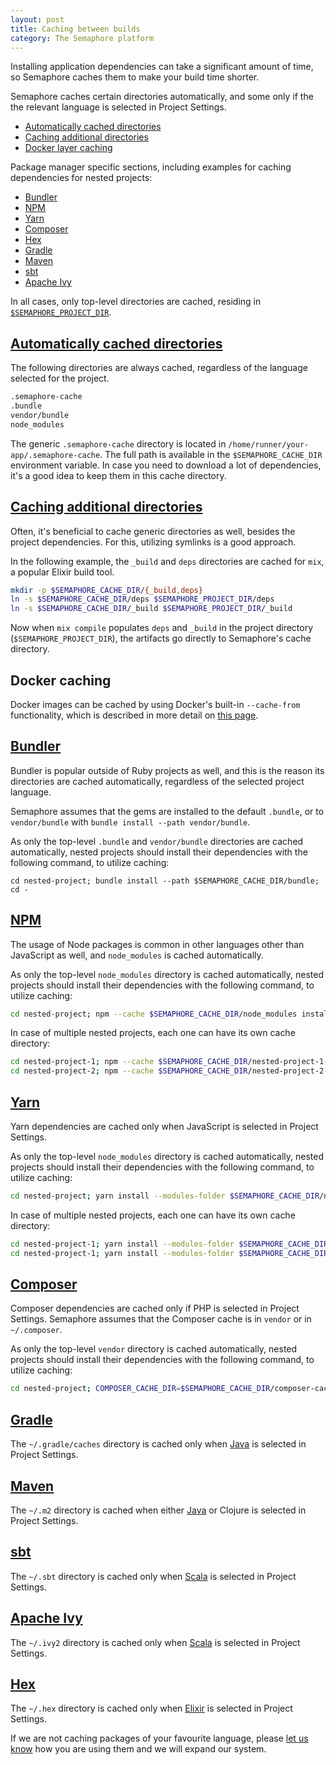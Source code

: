 ```yaml
---
layout: post
title: Caching between builds
category: The Semaphore platform
---
```


Installing application dependencies can take a significant amount of time, so
Semaphore caches them to make your build time shorter.

Semaphore caches certain directories automatically, and some only if the
the relevant language is selected in Project Settings.

- [Automatically cached directories](#automatic-caching)
- [Caching additional directories](#additional-dir-caching)
- [Docker layer caching](#docker-layer-caching)

Package manager specific sections, including examples for caching dependencies
for nested projects:

- [Bundler](#bundler)
- [NPM](#npm)
- [Yarn](#yarn)
- [Composer](#composer)
- [Hex](#hex)
- [Gradle](#gradle)
- [Maven](#maven)
- [sbt](#sbt)
- [Apache Ivy](#ivy)

In all cases, only top-level directories are cached, residing in [`$SEMAPHORE_PROJECT_DIR`](/docs/available-environment-variables.html).


## <a name="automatic-caching" href="#automatic-caching">Automatically cached directories</a>

The following directories are always cached, regardless of the language selected
for the project.

```bash
.semaphore-cache
.bundle
vendor/bundle
node_modules
```

The generic `.semaphore-cache` directory is located in `/home/runner/your-app/.semaphore-cache`.
The full path is available in the `$SEMAPHORE_CACHE_DIR` environment variable. In
case you need to download a lot of dependencies, it's a good idea to keep them
in this cache directory.


## <a name="additional-dir-caching" href="#additional-dir-caching">Caching additional directories</a>

Often, it's beneficial to cache generic directories as well, besides the
project dependencies. For this, utilizing symlinks is a good approach.

In the following example, the `_build` and `deps` directories are cached for `mix`, a
popular Elixir build tool.

```bash
mkdir -p $SEMAPHORE_CACHE_DIR/{_build,deps}
ln -s $SEMAPHORE_CACHE_DIR/deps $SEMAPHORE_PROJECT_DIR/deps
ln -s $SEMAPHORE_CACHE_DIR/_build $SEMAPHORE_PROJECT_DIR/_build
```

Now when `mix compile` populates `deps` and `_build` in the project directory
(`$SEMAPHORE_PROJECT_DIR`), the artifacts go directly to Semaphore's cache directory.


## Docker caching

Docker images can be cached by using Docker's built-in `--cache-from`
functionality, which is described in more detail on [this
page](/docs/docker/docker-layer-caching.html).


## <a name="bundler" href="#bundler">Bundler</a>

Bundler is popular outside of Ruby projects as well, and this is the reason its
directories are cached automatically, regardless of the selected project
language.

Semaphore assumes that the gems are installed to the default `.bundle`, or to
`vendor/bundle` with `bundle install --path vendor/bundle`.

As only the top-level `.bundle` and `vendor/bundle` directories are cached automatically,
nested projects should install their dependencies with the following command, to utilize
caching:

```
cd nested-project; bundle install --path $SEMAPHORE_CACHE_DIR/bundle; cd -
```


## <a name="npm" href="#npm">NPM</a>

The usage of Node packages is common in other languages other than JavaScript as
well, and `node_modules` is cached automatically.

As only the top-level `node_modules` directory is cached automatically, nested
projects should install their dependencies with the following command, to utilize
caching:

```bash
cd nested-project; npm --cache $SEMAPHORE_CACHE_DIR/node_modules install; cd -
```

In case of multiple nested projects, each one can have its own cache directory:

```bash
cd nested-project-1; npm --cache $SEMAPHORE_CACHE_DIR/nested-project-1-modules install; cd -
cd nested-project-2; npm --cache $SEMAPHORE_CACHE_DIR/nested-project-2-modules install; cd -
```


## <a name="yarn" href="#yarn">Yarn</a>

Yarn dependencies are cached only when JavaScript is selected in Project Settings.

As only the top-level `node_modules` directory is cached automatically, nested
projects should install their dependencies with the following command, to utilize
caching:

```bash
cd nested-project; yarn install --modules-folder $SEMAPHORE_CACHE_DIR/nested-project-1-modules; cd -
```

In case of multiple nested projects, each one can have its own cache directory:

```bash
cd nested-project-1; yarn install --modules-folder $SEMAPHORE_CACHE_DIR/nested-project-1-modules; cd -
cd nested-project-1; yarn install --modules-folder $SEMAPHORE_CACHE_DIR/nested-project-2-modules; cd -
```

## <a name="composer" href="#composer">Composer</a>

Composer dependencies are cached only if PHP is selected in Project Settings.
Semaphore assumes that the Composer cache is in `vendor` or in `~/.composer`.


As only the top-level `vendor` directory is cached automatically, nested
projects should install their dependencies with the following command, to utilize
caching:

```bash
cd nested-project; COMPOSER_CACHE_DIR=$SEMAPHORE_CACHE_DIR/composer-cache composer install; cd -
```

## <a name="gradle" href="#gradle">Gradle</a>

The `~/.gradle/caches` directory is cached only when
[Java](/docs/java-continuous-integration.html) is selected in Project
Settings.

## <a name="maven" href="#maven">Maven</a>

The `~/.m2` directory is cached when either [Java](/docs/java-continuous-integration.html)
or Clojure is selected in Project Settings.

## <a name="sbt" href="#sbt">sbt</a>

The `~/.sbt` directory is cached only when [Scala](/docs/scala-continuous-integration.html)
is selected in Project Settings.

## <a name="ivy" href="#ivy">Apache Ivy</a>

The `~/.ivy2` directory is cached only when [Scala](/docs/scala-continuous-integration.html)
is selected in Project Settings.

## <a name="hex" href="#hex">Hex</a>

The `~/.hex` directory is cached only when [Elixir](/docs/elixir-continuous-integration.html)
is selected in Project Settings.


If we are not caching packages of your favourite language, please [let us know](mailto:semaphore+docscachepage@renderedtext.com) how you are using them and we will expand our system.

